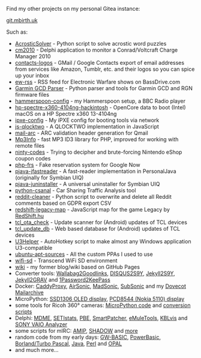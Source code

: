 Find my other projects on my personal Gitea instance:

[git.mbirth.uk](https://git.mbirth.uk/)

Such as:
* [AcrosticSolver](https://git.mbirth.uk/mbirth/AcrosticSolver) - Python script to solve acrostic word puzzles
* [cm2010](https://git.mbirth.uk/mbirth/cm2010) - Delphi application to monitor a Conrad/Voltcraft Charge Manager 2010
* [contacts-logos](https://git.mbirth.uk/mbirth/contacts-logos) - GMail / Google Contacts export of email addresses from services like Amazon, Tumblr, etc. and their logos so you can spice up your inbox
* [ew-rss](https://git.mbirth.uk/mbirth/ew-rss) - RSS feed for Electronic Warfare shows on BassDrive.com
* [Garmin GCD Parser](https://git.mbirth.uk/mbirth/gcd-parser) - Python parser and tools for Garmin GCD and RGN firmware files
* [hammerspoon-config](https://git.mbirth.uk/mbirth/hammerspoon-config) - my Hammerspoon setup, a BBC Radio player
* [hp-spectre-x360-4104ng-hackintosh](https://git.mbirth.uk/mbirth/hp-spectre-x360-4104ng-hackintosh) - OpenCore data to boot (Intel) macOS on a HP Spectre x360 13-4104ng
* [ipxe-config](https://git.mbirth.uk/mbirth/ipxe-config) - My iPXE config for booting tools via network
* [js-qlocktwo](https://git.mbirth.uk/mbirth/js-qlocktwo) - A QLOCKTWO implementation in JavaScript
* [mail-arc](https://git.mbirth.uk/mbirth/mail-arc) - ARC validation header generation for Qmail
* [Mp3Info](https://git.mbirth.uk/mbirth/php-mp3info) - fast MP3 ID3 library for PHP, improved for working with remote files
* [ninty-codes](https://git.mbirth.uk/mbirth/ninty-codes) - Trying to decipher and brute-forcing Nintendo eShop coupon codes
* [php-frs](https://git.mbirth.uk/mbirth/php-frs) - Fake reservation system for Google Now
* [pjava-jfastreader](https://git.mbirth.uk/mbirth/pjava-jfastreader) - A fast-reader implementation in PersonalJava (originally for Symbian UIQ)
* [pjava-juninstaller](https://git.mbirth.uk/mbirth/pjava-juninstaller) - A universal uninstaller for Symbian UIQ
* [python-csanal](https://git.mbirth.uk/mbirth/python-csanal) - Car Sharing Traffic Analysis tool
* [reddit-cleaner](https://git.mbirth.uk/mbirth/reddit-cleaner) - Python script to overwrite and delete all Reddit comments based on GDPR export CSV
* [redshift-legacy-map](https://git.mbirth.uk/mbirth/redshift-legacy-map) - JavaScript map for the game Legacy by [RedShift.hu](http://www.redshift.hu)
* [tcl_ota_check](https://git.mbirth.uk/mbirth/tcl_ota_check) - Update scanner for (Android) updates of TCL devices
* [tcl_update_db](https://git.mbirth.uk/mbirth/tcl_update_db) - Web based database for (Android) updates of TCL devices
* [U3Helper](https://git.mbirth.uk/mbirth/U3Helper) - AutoHotkey script to make almost any Windows application U3-compatible
* [ubuntu-apt-sources](https://git.mbirth.uk/mbirth/ubuntu-apt-sources) - All the custom PPAs I used to use
* [wifi-sd](https://git.mbirth.uk/mbirth/wifi-sd) - Transcend WiFi SD environment
* [wiki](https://git.mbirth.uk/mbirth/wiki.mbirth.de) - my former blog/wiki based on GitHub Pages
* Converter tools: [Wallabag2Goodlinks](https://git.mbirth.uk/mbirth/wallabag2goodlinks), [DISQUS2S9Y](https://git.mbirth.uk/mbirth/disqus2s9y), [Jekyll2S9Y](https://git.mbirth.uk/mbirth/jekyll2s9y), [Jekyll2GRAV](https://git.mbirth.uk/mbirth/jekyll2grav) and [1Password2KeePass](https://git.mbirth.uk/mbirth/1pif-to-kdbx)
* Docker: [CaddyProxy](https://git.mbirth.uk/mbirth/docker-caddyproxy), [AirSonic](https://git.mbirth.uk/mbirth/docker-airsonic), [MadSonic](https://git.mbirth.uk/mbirth/docker-madsonic), [SubSonic](https://git.mbirth.uk/mbirth/docker-subsonic) and my [Dovecot Mailarchive](https://git.mbirth.uk/mbirth/docker-dovecot)
* MicroPython: [SSD1306 OLED display](https://git.mbirth.uk/mbirth/wipy-ussd1306), [PCD8544 (Nokia 5110) display](https://git.mbirth.uk/mbirth/wipy-upcd8544)
* some tools for Ricoh 360° cameras: [MicroPython code](https://git.mbirth.uk/mbirth/wipy-theta) and [conversion scripts](https://git.mbirth.uk/mbirth/ricoh-theta)
* Delphi: [MDME](https://git.mbirth.uk/mbirth/delphi-mdme), [SETIstats](https://git.mbirth.uk/mbirth/delphi-setistats), [PBE](https://git.mbirth.uk/mbirth/delphi-pbe), [SmartPatcher](https://git.mbirth.uk/mbirth/delphi-smartpatcher), [eMuleTools](https://git.mbirth.uk/mbirth/delphi-emuletools), [KBLvis](https://git.mbirth.uk/mbirth/delphi-kblvis) and [SONY VAIO Analyzer](https://git.mbirth.uk/mbirth/delphi-sva)
* some scripts for mIRC: [AMIP](https://git.mbirth.uk/mbirth/mirc-amip), [SHADOW](https://git.mbirth.uk/mbirth/mirc-shadow) and [more](https://git.mbirth.uk/mbirth/mirc-scripts)
* random code from my early days: [GW-BASIC](https://git.mbirth.uk/mbirth/gwbasic), [PowerBasic](https://git.mbirth.uk/mbirth/powerbasic), [Borland/Turbo Pascal](https://git.mbirth.uk/mbirth/pascal), [Java](https://git.mbirth.uk/mbirth/java-hangman), [Perl](https://git.mbirth.uk/mbirth/perl-setistats) and [OPAL](https://git.mbirth.uk/mbirth/opal-examples)
* and much more...
